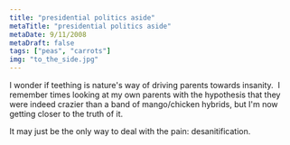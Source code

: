 ```yaml
---
title: "presidential politics aside"
metaTitle: "presidential politics aside"
metaDate: 9/11/2008
metaDraft: false
tags: ["peas", "carrots"]
img: "to_the_side.jpg"
---
```


I wonder if teething is nature's way of driving parents towards insanity.  I remember times looking at my own parents with the hypothesis that they were indeed crazier than a band of mango/chicken hybrids, but I'm now getting closer to the truth of it.

It may just be the only way to deal with the pain: desanitification.

